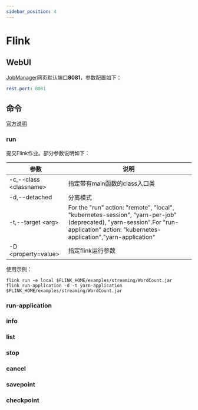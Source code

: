 ```yaml
---
sidebar_position: 4
---
```


# Flink

## WebUI

[JobManager](http://hd1:8081)网页默认端口**8081**，参数配置如下：

```yaml
rest.port: 8081
```

## 命令

[官方说明](https://nightlies.apache.org/flink/flink-docs-master/docs/deployment/cli/)

### run

提交Flink作业。部分参数说明如下：

| 参数                      | 说明                                                                                                                                                                                     |
|-------------------------|----------------------------------------------------------------------------------------------------------------------------------------------------------------------------------------|
| -c,--class \<classname> | 指定带有main函数的class入口类                                                                                                                                                                    |
| -d,--detached           | 分离模式                                                                                                                                                                                   |
| -t,--target \<arg>      | For the "run" action: "remote", "local", "kubernetes-session", "yarn-per-job" (deprecated), "yarn-session".For "run-application" action:   "kubernetes-application","yarn-application" |
| -D <property=value>     | 指定flink运行参数                                                                                                                                                                            |

使用示例：

```shell
flink run -e local $FLINK_HOME/examples/streaming/WordCount.jar
flink run-application -d -t yarn-application $FLINK_HOME/examples/streaming/WordCount.jar
```

### run-application

### info

### list

### stop

### cancel

### savepoint

### checkpoint
